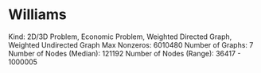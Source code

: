 # Williams

Kind: 2D/3D Problem, Economic Problem, Weighted Directed Graph, Weighted Undirected Graph
Max Nonzeros: 6010480
Number of Graphs: 7
Number of Nodes (Median): 121192
Number of Nodes (Range): 36417 - 1000005